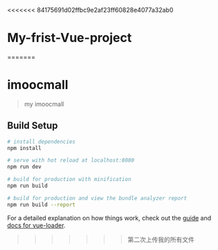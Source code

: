 <<<<<<< 84175691d02ffbc9e2af23ff60828e4077a32ab0
# My-frist-Vue-project
=======
# imoocmall

> my imoocmall

## Build Setup

``` bash
# install dependencies
npm install

# serve with hot reload at localhost:8080
npm run dev

# build for production with minification
npm run build

# build for production and view the bundle analyzer report
npm run build --report
```

For a detailed explanation on how things work, check out the [guide](http://vuejs-templates.github.io/webpack/) and [docs for vue-loader](http://vuejs.github.io/vue-loader).
>>>>>>> 第二次上传我的所有文件
